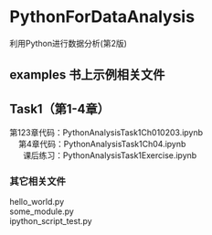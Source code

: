 # PythonForDataAnalysis
利用Python进行数据分析(第2版)

## examples 书上示例相关文件

## Task1（第1-4章）
第123章代码：PythonAnalysisTask1Ch010203.ipynb  
&nbsp;&nbsp;&nbsp;&nbsp;第4章代码：PythonAnalysisTask1Ch04.ipynb  
&nbsp;&nbsp;&nbsp;&nbsp;&nbsp;&nbsp;课后练习：PythonAnalysisTask1Exercise.ipynb  

### 其它相关文件
hello_world.py  
some_module.py  
ipython_script_test.py  
